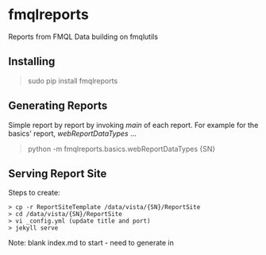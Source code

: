# fmqlreports

Reports from FMQL Data building on fmqlutils

## Installing

> sudo pip install fmqlreports

## Generating Reports

Simple report by report by invoking _main_ of each report. For example for the basics' report, _webReportDataTypes_ ...

> python -m fmqlreports.basics.webReportDataTypes {SN}

## Serving Report Site

Steps to create:

```text
> cp -r ReportSiteTemplate /data/vista/{SN}/ReportSite
> cd /data/vista/{SN}/ReportSite
> vi _config.yml (update title and port)
> jekyll serve
```

Note: blank index.md to start - need to generate in
